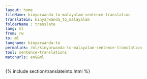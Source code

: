 ```yaml
---
layout: home
fileName: kinyarwanda-to-malayalam-sentence-translation
translatein: kinyarwanda_to_malayalam
folderName : translate
lang: ml
from: rw
to: ml
langname: kinyarwanda-to
permalink: /ml/kinyarwanda-to-malayalam-sentence-translation
tool: sentence-translations
matchurls: en&&ml
---
```

{% include section/translateinto.html %}
